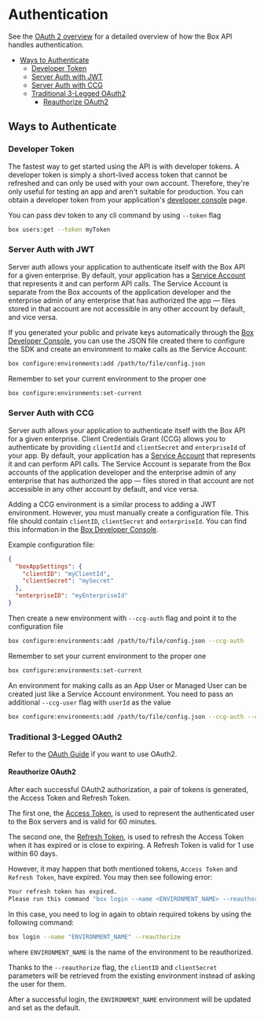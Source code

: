 Authentication
==============

See the [OAuth 2 overview](https://developer.box.com/en/guides/authentication/) for a detailed
overview of how the Box API handles authentication.

- [Ways to Authenticate](#ways-to-authenticate)
  - [Developer Token](#developer-token)
  - [Server Auth with JWT](#server-auth-with-jwt)
  - [Server Auth with CCG](#server-auth-with-ccg)
  - [Traditional 3-Legged OAuth2](#traditional-3-legged-oauth2)
     - [Reauthorize OAuth2](#reauthorize-oauth2)


Ways to Authenticate
--------------------

### Developer Token

The fastest way to get started using the API is with developer tokens. A
developer token is simply a short-lived access token that cannot be refreshed
and can only be used with your own account. Therefore, they're only useful for
testing an app and aren't suitable for production. You can obtain a developer
token from your application's
[developer console][dev-console] page.

You can pass dev token to any cli command by using `--token` flag

```bash
box users:get --token myToken
```

[dev-console]: https://app.box.com/developers/console

### Server Auth with JWT

Server auth allows your application to authenticate itself with the Box API
for a given enterprise.  By default, your application has a
[Service Account](https://developer.box.com/en/guides/authentication/user-types/)
that represents it and can perform API calls.  The Service Account is separate
from the Box accounts of the application developer and the enterprise admin of
any enterprise that has authorized the app — files stored in that account are
not accessible in any other account by default, and vice versa.

If you generated your public and private keys automatically through the
[Box Developer Console][dev-console], you can use the JSON file created there
to configure the SDK and create an environment to make calls as the
Service Account:

```bash
box configure:environments:add /path/to/file/config.json 
```

Remember to set your current environment to the proper one

```bash
box configure:environments:set-current
```

### Server Auth with CCG

Server auth allows your application to authenticate itself with the Box API
for a given enterprise. 
Client Credentials Grant (CCG) allows you to authenticate by providing `clientId` and `clientSecret` and `enterpriseId` of your app.
By default, your application has a
[Service Account](https://developer.box.com/en/guides/authentication/user-types/)
that represents it and can perform API calls. The Service Account is separate
from the Box accounts of the application developer and the enterprise admin of
any enterprise that has authorized the app — files stored in that account are
not accessible in any other account by default, and vice versa.

Adding a CCG environment is a similar process to adding a JWT environment. However, you must manually create a configuration file. 
This file should contain `clientID`, `clientSecret` and `enterpriseId`. You can find this information in the [Box Developer Console][dev-console].

Example configuration file:

```json
{
  "boxAppSettings": {
    "clientID": "myClientId",
    "clientSecret": "mySecret"
  },
  "enterpriseID": "myEnterpriseId"
}
```

Then create a new environment with `--ccg-auth` flag and point it to the configuration file

```bash
box configure:environments:add /path/to/file/config.json --ccg-auth
```

Remember to set your current environment to the proper one

```bash
box configure:environments:set-current
```

An environment for making calls as an App User or Managed User can be created just like a Service Account environment. You need to pass an additional `--ccg-user` flag with `userId` as the value

```bash
box configure:environments:add /path/to/file/config.json --ccg-auth --ccg-user "USER_ID"
```

### Traditional 3-Legged OAuth2

Refer to the [OAuth Guide](https://developer.box.com/guides/cli/quick-start) if you want to use OAuth2.

#### Reauthorize OAuth2

After each successful OAuth2 authorization, a pair of tokens is generated, the Access Token and Refresh Token. 

The first one, the  [Access Token](https://developer.box.com/guides/authentication/tokens/access-tokens/), is used to represent the authenticated user to the Box servers and is valid for 60 minutes.

The second one, the [Refresh Token](https://developer.box.com/guides/authentication/tokens/refresh/), is used to refresh the Access Token when it has expired or is close to expiring. A Refresh Token is valid for 1 use within 60 days.

However, it may happen that both mentioned tokens, `Access Token` and `Refresh Token`, have expired. You may then see following error:

```bash
Your refresh token has expired. 
Please run this command "box login --name <ENVIRONMENT_NAME> --reauthorize" to reauthorize selected environment and then run your command again.
```

In this case, you need to log in again to obtain required tokens by using the following command:

```bash
box login --name "ENVIRONMENT_NAME" --reauthorize
```

where `ENVIRONMENT_NAME` is the name of the environment to be reauthorized.

Thanks to the `--reauthorize` flag, the `clientID` and `clientSecret` parameters will be retrieved from the existing environment instead of asking the user for them.

After a successful login, the `ENVIRONMENT_NAME` environment will be updated and set as the default.
